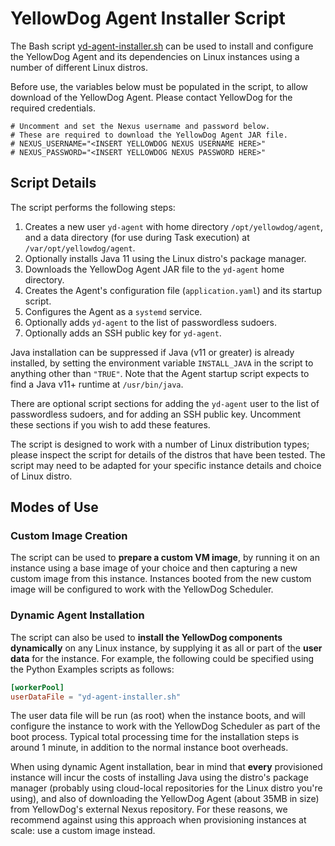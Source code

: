 # YellowDog Agent Installer Script

The Bash script [yd-agent-installer.sh](yd-agent-installer.sh) can be used to install and configure the YellowDog Agent and its dependencies on Linux instances using a number of different Linux distros.

Before use, the variables below must be populated in the script, to allow download of the YellowDog Agent. Please contact YellowDog for the required credentials.

```shell
# Uncomment and set the Nexus username and password below.
# These are required to download the YellowDog Agent JAR file.
# NEXUS_USERNAME="<INSERT YELLOWDOG NEXUS USERNAME HERE>"
# NEXUS_PASSWORD="<INSERT YELLOWDOG NEXUS PASSWORD HERE>"
```

## Script Details

The script performs the following steps:

1. Creates a new user `yd-agent` with home directory `/opt/yellowdog/agent`, and a data directory (for use during Task execution) at `/var/opt/yellowdog/agent`.
2. Optionally installs Java 11 using the Linux distro's package manager.
3. Downloads the YellowDog Agent JAR file to the `yd-agent` home directory.
4. Creates the Agent's configuration file (`application.yaml`) and its startup script.
5. Configures the Agent as a `systemd` service.
6. Optionally adds `yd-agent` to the list of passwordless sudoers.
7. Optionally adds an SSH public key for `yd-agent`.

Java installation can be suppressed if Java (v11 or greater) is already installed, by setting the environment variable `INSTALL_JAVA` in the script to anything other than `"TRUE"`. Note that the Agent startup script expects to find a Java v11+ runtime at `/usr/bin/java`.

There are optional script sections for adding the `yd-agent` user to the list of passwordless sudoers, and for adding an SSH public key. Uncomment these sections if you wish to add these features.

The script is designed to work with a number of Linux distribution types; please inspect the script for details of the distros that have been tested. The script may need to be adapted for your specific instance details and choice of Linux distro.

## Modes of Use

### Custom Image Creation

The script can be used to **prepare a custom VM image**, by running it on an instance using a base image of your choice and then capturing a new custom image from this instance. Instances booted from the new custom image will be configured to work with the YellowDog Scheduler.

### Dynamic Agent Installation

The script can also be used to **install the YellowDog components dynamically** on any Linux instance, by supplying it as all or part of the **user data** for the instance. For example, the following could be specified using the Python Examples scripts as follows:

```toml
[workerPool]
userDataFile = "yd-agent-installer.sh"
```

The user data file will be run (as root) when the instance boots, and will configure the instance to work with the YellowDog Scheduler as part of the boot process. Typical total processing time for the installation steps is around 1 minute, in addition to the normal instance boot overheads.

When using dynamic Agent installation, bear in mind that **every** provisioned instance will incur the costs of installing Java using the distro's package manager (probably using cloud-local repositories for the Linux distro you're using), and also of downloading the YellowDog Agent (about 35MB in size) from YellowDog's external Nexus repository. For these reasons, we recommend against using this approach when provisioning instances at scale: use a custom image instead.
